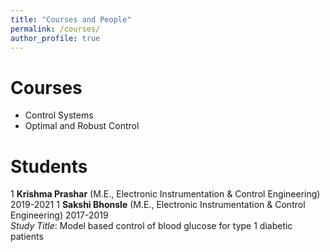 ```yaml
---
title: "Courses and People"
permalink: /courses/
author_profile: true
---
```


Courses
=============================
* Control Systems
* Optimal and Robust Control

Students
=============================
1 __Krishma Prashar__ (M.E., Electronic Instrumentation & Control Engineering) 2019-2021
1 __Sakshi Bhonsle__ (M.E., Electronic Instrumentation & Control Engineering) 2017-2019 <br/>
_Study Title_: Model based control of blood glucose for type 1 diabetic patients 
